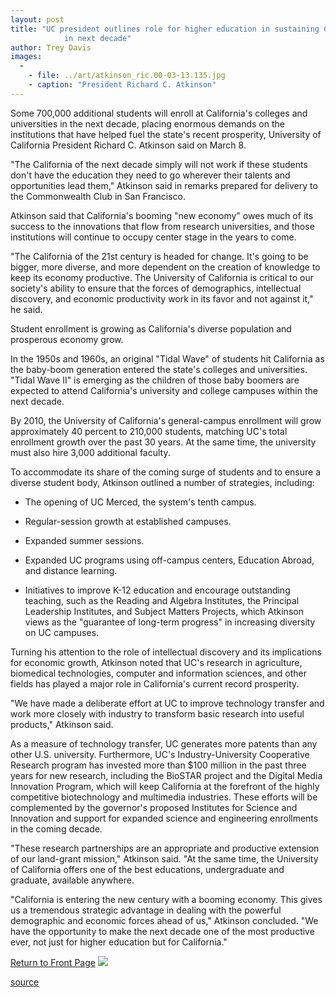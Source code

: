 ```yaml
---
layout: post
title: "UC president outlines role for higher education in sustaining California's prosperity
			in next decade"
author: Trey Davis
images:
  -
    - file: ../art/atkinson_ric.00-03-13.135.jpg
    - caption: "President Richard C. Atkinson"
---
```


Some 700,000 additional students will enroll at California's colleges and universities in the next decade, placing enormous demands on the institutions that have helped fuel the state's recent prosperity, University of California President Richard C. Atkinson said on March 8.

"The California of the next decade simply will not work if these students don't have the education they need to go wherever their talents and opportunities lead them," Atkinson said in remarks prepared for delivery to the Commonwealth Club in San Francisco.  
  
Atkinson said that California's booming "new economy" owes much of its success to the innovations that flow from research universities, and those institutions will continue to occupy center stage in the years to come.  
  
"The California of the 21st century is headed for change. It's going to be bigger, more diverse, and more dependent on the creation of knowledge to keep its economy productive. The University of California is critical to our society's ability to ensure that the forces of demographics, intellectual discovery, and economic productivity work in its favor and not against it," he said.  
  
Student enrollment is growing as California's diverse population and prosperous economy grow.  
  
In the 1950s and 1960s, an original "Tidal Wave" of students hit California as the baby-boom generation entered the state's colleges and universities. "Tidal Wave II" is emerging as the children of those baby boomers are expected to attend California's university and college campuses within the next decade.  
  
By 2010, the University of California's general-campus enrollment will grow approximately 40 percent to 210,000 students, matching UC's total enrollment growth over the past 30 years. At the same time, the university must also hire 3,000 additional faculty.  
  
To accommodate its share of the coming surge of students and to ensure a diverse student body, Atkinson outlined a number of strategies, including:

* The opening of UC Merced, the system's tenth campus.  
  

* Regular-session growth at established campuses.  
  

* Expanded summer sessions.  
  

* Expanded UC programs using off-campus centers, Education Abroad, and distance learning.  
  

* Initiatives to improve K-12 education and encourage outstanding teaching, such as the Reading and Algebra Institutes, the Principal Leadership Institutes, and Subject Matters Projects, which Atkinson views as the "guarantee of long-term progress" in increasing diversity on UC campuses.

Turning his attention to the role of intellectual discovery and its implications for economic growth, Atkinson noted that UC's research in agriculture, biomedical technologies, computer and information sciences, and other fields has played a major role in California's current record prosperity.  
  
"We have made a deliberate effort at UC to improve technology transfer and work more closely with industry to transform basic research into useful products," Atkinson said.  
  
As a measure of technology transfer, UC generates more patents than any other U.S. university. Furthermore, UC's Industry-University Cooperative Research program has invested more than $100 million in the past three years for new research, including the BioSTAR project and the Digital Media Innovation Program, which will keep California at the forefront of the highly competitive biotechnology and multimedia industries. These efforts will be complemented by the governor's proposed Institutes for Science and Innovation and support for expanded science and engineering enrollments in the coming decade.  
  
"These research partnerships are an appropriate and productive extension of our land-grant mission," Atkinson said. "At the same time, the University of California offers one of the best educations, undergraduate and graduate, available anywhere.  
  
"California is entering the new century with a booming economy. This gives us a tremendous strategic advantage in dealing with the powerful demographic and economic forces ahead of us," Atkinson concluded. "We have the opportunity to make the next decade one of the most productive ever, not just for higher education but for California."

[Return to Front Page][1] ![ ][2]

[1]: ../../index.html
[2]: ../../images/trans.gif

[source](http://www1.ucsc.edu/currents/99-00/03-13/atkin.html "Permalink to atkin")
